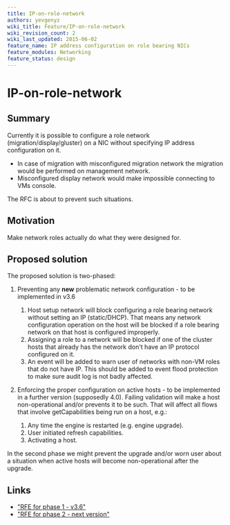 ```yaml
---
title: IP-on-role-network
authors: yevgenyz
wiki_title: Feature/IP-on-role-network
wiki_revision_count: 2
wiki_last_updated: 2015-06-02
feature_name: IP address configuration on role bearing NICs
feature_modules: Networking
feature_status: design
---
```


# IP-on-role-network

## Summary

Currently it is possible to configure a role network (migration/display/gluster) on a NIC without specifying IP address configuration on it.

*   In case of migration with misconfigured migration network the migration would be performed on management network.
*   Misconfigured display network would make impossible connecting to VMs console.

The RFC is about to prevent such situations.

## Motivation

Make network roles actually do what they were designed for.

## Proposed solution

The proposed solution is two-phased:

1.  Preventing any **new** problematic network configuration - to be implemented in v3.6
    1.  Host setup network will block configuring a role bearing network without setting an IP (static/DHCP). That means any network configuration operation on the host will be blocked if a role bearing network on that host is configured improperly.
    2.  Assigning a role to a network will be blocked if one of the cluster hosts that already has the network don't have an IP protocol configured on it.
    3.  An event will be added to warn user of networks with non-VM roles that do not have IP. This should be added to event flood protection to make sure audit log is not badly affected.

2.  Enforcing the proper configuration on active hosts - to be implemented in a further version (supposedly 4.0). Failing validation will make a host non-operational and/or prevents it to be such. That will affect all flows that involve getCapabilities being run on a host, e.g.:
    1.  Any time the engine is restarted (e.g. engine upgrade).
    2.  User initiated refresh capabilities.
    3.  Activating a host.

In the second phase we might prevent the upgrade and/or worn user about a situation when active hosts will become non-operational after the upgrade.

## Links

*   ["RFE for phase 1 - v3.6"](https://bugzilla.redhat.com/show_bug.cgi?id=1163365)
*   ["RFE for phase 2 - next version"](https://bugzilla.redhat.com/show_bug.cgi?id=1220795)
